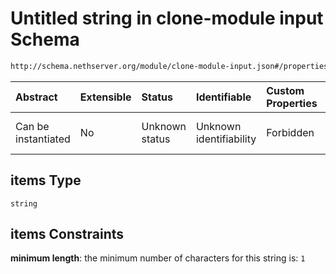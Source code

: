 # Untitled string in clone-module input Schema

```txt
http://schema.nethserver.org/module/clone-module-input.json#/properties/credentials/items
```



| Abstract            | Extensible | Status         | Identifiable            | Custom Properties | Additional Properties | Access Restrictions | Defined In                                                                         |
| :------------------ | :--------- | :------------- | :---------------------- | :---------------- | :-------------------- | :------------------ | :--------------------------------------------------------------------------------- |
| Can be instantiated | No         | Unknown status | Unknown identifiability | Forbidden         | Allowed               | none                | [clone-module-input.json\*](module/clone-module-input.json "open original schema") |

## items Type

`string`

## items Constraints

**minimum length**: the minimum number of characters for this string is: `1`
